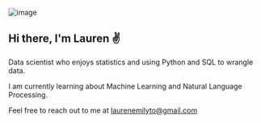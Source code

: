 ![image](https://encrypted-tbn0.gstatic.com/images?q=tbn:ANd9GcT7zGrwzRYqKo42hWYc5NC--g__4rDAPC_drw&usqp=CAU)

## Hi there, I'm Lauren :v:

Data scientist who enjoys statistics and using Python and SQL to wrangle data.

I am currently learning about Machine Learning and Natural Language Processing. 

Feel free to reach out to me at laurenemilyto@gmail.com
